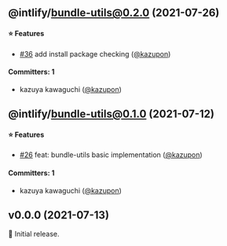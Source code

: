 
## @intlify/bundle-utils@0.2.0 (2021-07-26)

#### :star: Features
* [#36](https://github.com/intlify/bundle-tools/pull/36) add install package checking ([@kazupon](https://github.com/kazupon))

#### Committers: 1
- kazuya kawaguchi ([@kazupon](https://github.com/kazupon))


## @intlify/bundle-utils@0.1.0 (2021-07-12)

#### :star: Features
* [#26](https://github.com/intlify/bundle-tools/pull/26) feat: bundle-utils basic implementation ([@kazupon](https://github.com/kazupon))

#### Committers: 1
- kazuya kawaguchi ([@kazupon](https://github.com/kazupon))

## v0.0.0 (2021-07-13)

:tada: Initial release.
